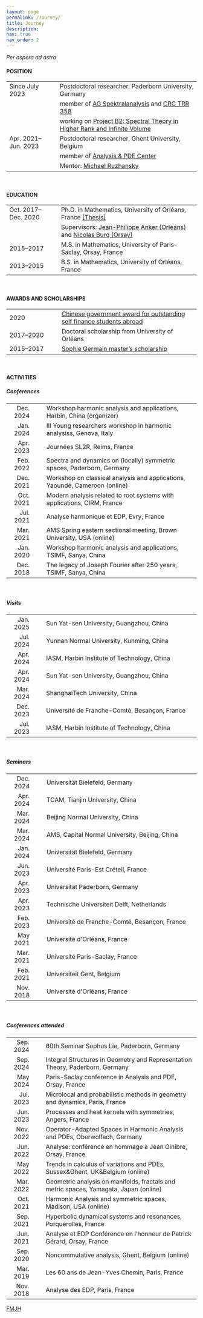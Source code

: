 ```yaml
---
layout: page
permalink: /Journey/
title: Journey
description: 
nav: true
nav_order: 2
---
```


_Per aspera ad astra_ 

#### POSITION

<table style="table-layout:fixed;">
<tr>           
  <td width="300"> Since July 2023 </td>
  <td width="60"> </td>
  <td width="1500">
    Postdoctoral researcher, Paderborn University, Germany</td>
</tr>   

<tr>           
  <td align= "right" width="100"> </td>
  <td width="60"> </td>
  <td width="1500">
    member of <a href="https://math.uni-paderborn.de/en/ag/research-group-spectral-analysis">AG Spektralanalysis</a>
           and
          <a href="https://trr358.math.uni-bielefeld.de/Pages/aboutUs">CRC TRR 358</a></td>
</tr> 

<tr>           
  <td align= "right" width="100"> </td>
  <td width="60"> </td>
  <td width="1500">
    working on 
          <a href="https://trr358.math.uni-bielefeld.de/projects/view/B2">Project B2: Spectral Theory in Higher Rank and Infinite Volume</a></td>
</tr> 

<tr>           
  <td width="300"> Apr. 2021–Jun. 2023 </td>
  <td width="60"> </td>
  <td width="1500">
    Postdoctoral researcher, Ghent University, Belgium</td>
</tr>

<tr>           
  <td align= "right" width="100"> </td>
  <td width="60"> </td>
  <td width="1500">
    member of <a href="https://analysis-pde.org/">Analysis & PDE Center</a></td>
</tr> 
<tr>           
  <td align= "right" width="100"> </td>
  <td width="60"> </td>
  <td width="1500">
    Mentor: <a href="https://ruzhansky.org">Michael Ruzhansky</a></td>
</tr>  
</table>

<br>

#### EDUCATION

<table style="table-layout:fixed;">
<tr>           
  <td width="300">Oct. 2017–Dec. 2020</td>
  <td width="60"> </td>
  <td width="1500">
    Ph.D. in Mathematics, University of Orléans, France
    <a href='https://tel.archives-ouvertes.fr/tel-03042468v2/document'>[Thesis]</a></td>
</tr>

<tr>           
  <td align= "right" width="100"> </td>
  <td width="60"> </td>
  <td width="1500">Supervisors:
    <a href='https://www.idpoisson.fr/anker/'>Jean-Philippe Anker (Orléans)</a> and
    <a href='https://www.imo.universite-paris-saclay.fr/~nb/'>Nicolas Burq (Orsay)</a></td>
</tr>

<tr>           
  <td width="300">2015–2017</td>
  <td width="60"> </td>
  <td width="1500">M.S. in Mathematics, University of Paris-Saclay, Orsay, France</td>
</tr>  

<tr>           
  <td width="300">2013–2015</td>
  <td width="60"> </td>
  <td width="1500">B.S. in Mathematics, University of Orléans, France</td>
</tr>
</table>

<br>

#### AWARDS AND SCHOLARSHIPS

<table style="table-layout:fixed;">
<tr>           
  <td width="300">2020</td>
  <td width="60"> </td>
  <td width="1500">
  <a href='https://en.wikipedia.org/wiki/Chinese_government_award_for_outstanding_self_finance_students_abroad'>Chinese government award for outstanding self finance students abroad</a>
  </td>
</tr>

<tr>           
  <td width="300">2017–2020</td>
  <td width="60"> </td>
  <td width="1500">
  Doctoral scholarship from University of Orléans
  </td>
</tr>

<tr>           
  <td width="300">2015–2017</td>
  <td width="60"> </td>
  <td width="1500">
    <a href='https://www.fondation-hadamard.fr/en/our-programs/transversal-programs/graduate-program/'>Sophie Germain master’s scholarship</a>
  </td>
</tr>
</table>

<br>

<!-- markdown-link-check-disable -->

<!-- markdown-link-check-enable -->

#### ACTIVITIES

##### Conferences
<table style="table-layout:fixed;">
<tr>           
  <td align= "right" width="100">Dec. 2024</td>
  <td width="60"> </td>
  <td width="1500"> Workshop harmonic analysis and applications, Harbin, China (organizer)</td>
</tr>
<tr>           
  <td align= "right" width="100">Jan. 2024</td>
  <td width="60"> </td>
  <td width="1500"> III Young researchers workshop in harmonic analysiss, Genova, Italy</td>
</tr>
<tr>           
  <td align= "right" width="100">Apr. 2023</td>
  <td width="60"> </td>
  <td width="1500"> Journées SL2R, Reims, France</td>
</tr>
<tr>           
  <td align= "right" width="100">Feb. 2022</td>
  <td width="60"> </td>
  <td width="1500">Spectra and dynamics on (locally) symmetric spaces, Paderborn, Germany</td>
</tr>
<tr>           
  <td align= "right" width="100">Dec. 2021</td>
  <td width="60"> </td>
  <td width="1500">Workshop on classical analysis and applications, Yaoundé, Cameroon (online)</td>
</tr>
<tr>           
  <td align= "right" width="100">Oct. 2021</td>
  <td width="60"> </td>
  <td width="1500">Modern analysis related to root systems with applications, CIRM, France</td>
</tr>  
<tr>           
  <td align= "right" width="100">Jul. 2021</td>
  <td width="60"> </td>
  <td width="1500">Analyse harmonique et EDP, Evry, France</td>
</tr>  
<tr>           
  <td align= "right" width="100">Mar. 2021</td>
  <td width="60"> </td>
  <td width="1500">AMS Spring eastern sectional meeting, Brown University, USA (online)</td>
</tr>  
<tr>           
  <td align= "right" width="100">Jan. 2020</td>
  <td width="60"> </td>
  <td width="1500">Workshop harmonic analysis and applications, TSIMF, Sanya, China</td>
</tr>
<tr>           
  <td align= "right" width="100">Dec. 2018</td>
  <td width="60"> </td>
  <td width="1500">The legacy of Joseph Fourier after 250 years, TSIMF, Sanya, China</td>
</tr>    
</table>

<div style="height: 20px;"></div>

##### Visits
<table style="table-layout:fixed;">
<tr>           
  <td align= "right" width="100">Jan. 2025</td>
  <td width="60"> </td>
  <td width="1500"> Sun Yat-sen University, Guangzhou, China</td>
</tr>
<tr>           
  <td align= "right" width="100">Jul. 2024</td>
  <td width="60"> </td>
  <td width="1500"> Yunnan Normal University, Kunming, China</td>
</tr> 
<tr>           
  <td align= "right" width="100">Apr. 2024</td>
  <td width="60"> </td>
  <td width="1500"> IASM, Harbin Institute of Technology, China</td>
</tr>
<tr>           
  <td align= "right" width="100">Apr. 2024</td>
  <td width="60"> </td>
  <td width="1500"> Sun Yat-sen University, Guangzhou, China</td>
</tr> 
<tr>           
  <td align= "right" width="100">Mar. 2024</td>
  <td width="60"> </td>
  <td width="1500"> ShanghaiTech University, China</td>
</tr>
<tr>           
  <td align= "right" width="100">Dec. 2023</td>
  <td width="60"> </td>
  <td width="1500"> Université de Franche-Comté, Besançon, France</td>
</tr>
<tr>           
  <td align= "right" width="100">Jul. 2023</td>
  <td width="60"> </td>
  <td width="1500"> IASM, Harbin Institute of Technology, China</td>
</tr>
</table>

<div style="height: 20px;"></div>

##### Seminars
<table style="table-layout:fixed;">
<tr>           
  <td align= "right" width="100">Dec. 2024</td>
  <td width="60"> </td>
  <td width="1500"> Universität Bielefeld, Germany</td>
</tr>
<tr>           
  <td align= "right" width="100">Apr. 2024</td>
  <td width="60"> </td>
  <td width="1500"> TCAM, Tianjin University, China</td>
</tr>
<tr>           
  <td align= "right" width="100">Mar. 2024</td>
  <td width="60"> </td>
  <td width="1500"> Beijing Normal University, China</td>
</tr>
<tr>           
  <td align= "right" width="100">Mar. 2024</td>
  <td width="60"> </td>
  <td width="1500"> AMS, Capital Normal University, Beijing, China</td>
</tr>
<tr>           
  <td align= "right" width="100">Jan. 2024</td>
  <td width="60"> </td>
  <td width="1500"> Universität Bielefeld, Germany</td>
</tr>
<tr>           
  <td align= "right" width="100">Jun. 2023</td>
  <td width="60"> </td>
  <td width="1500"> Université Paris-Est Créteil, France</td>
</tr>
<tr>           
  <td align= "right" width="100">Apr. 2023</td>
  <td width="60"> </td>
  <td width="1500"> Universität Paderborn, Germany</td>
</tr>
<tr>           
  <td align= "right" width="100">Apr. 2023</td>
  <td width="60"> </td>
  <td width="1500"> Technische Universiteit Delft, Netherlands</td>
</tr>
<tr>           
  <td align= "right" width="100">Feb. 2023</td>
  <td width="60"> </td>
  <td width="1500"> Université de Franche-Comté, Besançon, France</td>
</tr>
<tr>           
  <td align= "right" width="100">May 2021</td>
  <td width="60"> </td>
  <td width="1500"> Université d'Orléans, France</td>
</tr>
<tr>           
  <td align= "right" width="100">Mar. 2021</td>
  <td width="60"> </td>
  <td width="1500"> Université Paris-Saclay, France</td>
</tr>
<tr>           
  <td align= "right" width="100">Feb. 2021</td>
  <td width="60"> </td>
  <td width="1500"> Universiteit Gent, Belgium</td>
</tr>
<tr>           
  <td align= "right" width="100">Nov. 2018</td>
  <td width="60"> </td>
  <td width="1500"> Université d'Orléans, France</td>
</tr>  
</table>

<div style="height: 20px;"></div>

##### Conferences attended

<table style="table-layout:fixed;">
<tr> 
  <td align= "right" width="100">Sep. 2024</td>
  <td width="60"> </td>
  <td width="1500"> 60th Seminar Sophus Lie, Paderborn, Germany</td>
</tr>
<tr>           
  <td align= "right" width="100">Sep. 2024</td>
  <td width="60"> </td>
  <td width="1500"> Integral Structures in Geometry and Representation Theory, Paderborn, Germany</td>
</tr>
<tr>           
  <td align= "right" width="100">May 2024</td>
  <td width="60"> </td>
  <td width="1500"> Paris-Saclay conference in Analysis and PDE, Orsay, France</td>
</tr>
<tr>           
  <td align= "right" width="100">Jul. 2023</td>
  <td width="60"> </td>
  <td width="1500"> Microlocal and probabilistic methods in geometry and dynamics, Paris, France</td>
</tr>
<tr>           
  <td align= "right" width="100">Jun. 2023</td>
  <td width="60"> </td>
  <td width="1500"> Processes and heat kernels with symmetries, Angers, France</td>
</tr>
<tr>           
  <td align= "right" width="100">Nov. 2022</td>
  <td width="60"> </td>
  <td width="1500">	Operator-Adapted Spaces in Harmonic Analysis and PDEs, Oberwolfach, Germany</td>
</tr>
<tr>           
  <td align= "right" width="100">Jun. 2022</td>
  <td width="60"> </td>
  <td width="1500">	Analyse: conférence en hommage à Jean Ginibre, Orsay, France</td>
</tr>
<tr>           
  <td align= "right" width="100">May 2022</td>
  <td width="60"> </td>
  <td width="1500">Trends in calculus of variations and PDEs, Sussex&Ghent, UK&Belgium (online)</td>
</tr>
<tr>           
  <td align= "right" width="100">Mar. 2022</td>
  <td width="60"> </td>
  <td width="1500">Geometric analysis on manifolds, fractals and metric spaces, Yamagata, Japan (online)</td>
</tr>
<tr>           
  <td align= "right" width="100">Oct. 2021</td>
  <td width="60"> </td>
  <td width="1500">Harmonic Analysis and symmetric spaces, Madison, USA (online)</td>
</tr>
<tr>           
  <td align= "right" width="100">Sep. 2021</td>
  <td width="60"> </td>
  <td width="1500">Hyperbolic dynamical systems and resonances, Porquerolles, France</td>
</tr>
<tr>           
  <td align= "right" width="100">Jun. 2021</td>
  <td width="60"> </td>
  <td width="1500">Analyse et EDP Conférence en l’honneur de Patrick Gérard, Orsay, France</td>
</tr>
<tr>           
  <td align= "right" width="100">Sep. 2020</td>
  <td width="60"> </td>
  <td width="1500">Noncommutative analysis, Ghent, Belgium (online)</td>
</tr>  
<tr>           
  <td align= "right" width="100">Mar. 2019</td>
  <td width="60"> </td>
  <td width="1500">Les 60 ans de Jean-Yves Chemin, Paris, France</td>
</tr>
<tr>           
  <td align= "right" width="100">Nov. 2018</td>
  <td width="60"> </td>
  <td width="1500">Analyse des EDP, Paris, France</td>
</tr>
</table>

<!-- markdown-link-check-disable-next-line -->
[FMJH](https://www.fondation-hadamard.fr/en/our-programs/transversal-programs/graduate-program/)
